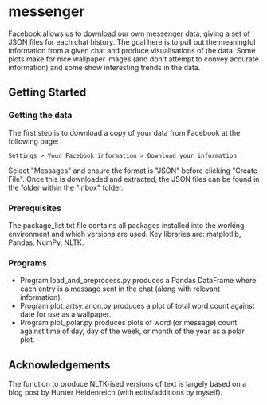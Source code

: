 # messenger

Facebook allows us to download our own messenger data, giving a set of JSON files for each chat history. The goal here is to pull out the meaningful information from a given chat and produce visualisations of the data. Some plots make for nice wallpaper images (and don't attempt to convey accurate information) and some show interesting trends in the data.


## Getting Started

### Getting the data
The first step is to download a copy of your data from Facebook at the following page:

```
Settings > Your Facebook information > Download your information
```

Select "Messages" and ensure the format is "JSON" before clicking "Create File".
Once this is downloaded and extracted, the JSON files can be found in the <chat name> folder within the "inbox" folder.


### Prerequisites
The package_list.txt file contains all packages installed into the working environment and which versions are used. Key libraries are: matplotlib, Pandas, NumPy, NLTK.

### Programs
* Program load_and_preprocess.py produces a Pandas DataFrame where each entry is a message sent in the chat (along with relevant information).
* Program plot_artsy_anon.py produces a plot of total word count against date for use as a wallpaper.
* Program plot_polar.py produces plots of word (or message) count against time of day, day of the week, or month of the year as a polar plot.


## Acknowledgements 
The function to produce NLTK-ised versions of text is largely based on a blog post by Hunter Heidenreich (with edits/additions by myself).